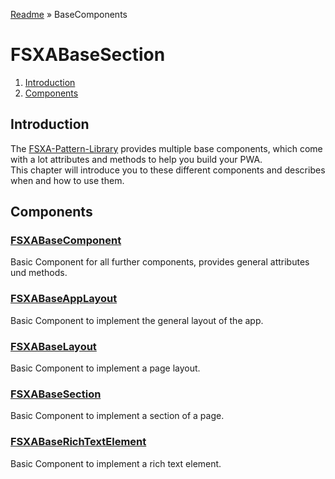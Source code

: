 [Readme](../../README.md) » BaseComponents

# FSXABaseSection

1. [Introduction](#introduction)
2. [Components](#components)

## Introduction

The [FSXA-Pattern-Library](https://github.com/e-Spirit/fsxa-pattern-library) provides multiple base components, which come with a lot attributes and methods to help you build your PWA. <br/>
This chapter will introduce you to these different components and describes when and how to use them.

## Components

### [FSXABaseComponent](FSXABaseComponent.md)

Basic Component for all further components, provides general attributes und methods.

### [FSXABaseAppLayout](FSXABaseAppLayout.md)

Basic Component to implement the general layout of the app.

### [FSXABaseLayout](FSXABaseLayout.md)

Basic Component to implement a page layout.

### [FSXABaseSection](FSXABaseSection.md)

Basic Component to implement a section of a page.

### [FSXABaseRichTextElement](FSXABaseRichTextElement.md)

Basic Component to implement a rich text element.
